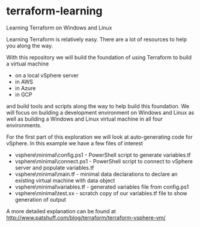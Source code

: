 # terraform-learning
Learning Terraform on Windows and Linux

Learning Terraform is relatively easy. There are a lot of resources to help you along the way.

With this repository we will build the foundation of using Terraform to build a virtual machine
 - on a local vSphere server
 - in AWS
 - in Azure
 - in GCP
 
and build tools and scripts along the way to help build this foundation. We will focus on building
a development environment on Windows and Linux as well as building a Windows and Linux virtual machine 
in all four environments.

For the first part of this exploration we will look at auto-generating code for vSphere. In this 
example we have a few files of interest
 - vsphere\minimal\config.ps1 - PowerShell script to generate variables.tf
 - vsphere\minimal\connect.ps1 - PowerShell script to connect to vSphere server and populate variables.tf
 - vsphere\minimal\main.tf - minimal data declarations to declare an existing virtual machine with data object
 - vsphere\minimal\variables.tf - generated variables file from config.ps1
 - vsphere\minimal\test.xx - scratch copy of our variables.tf file to show generation of output
 
 A more detailed explanation can be found at http://www.patshuff.com/blog/terraform/terraform-vsphere-vm/